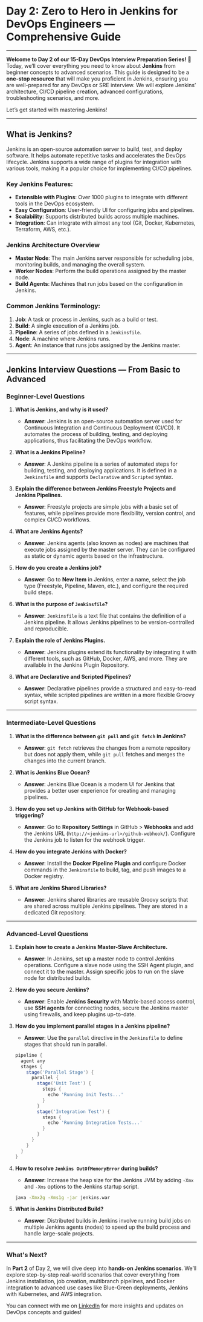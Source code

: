 
# **Day 2: Zero to Hero in Jenkins for DevOps Engineers — Comprehensive Guide**

---

**Welcome to Day 2 of our 15-Day DevOps Interview Preparation Series!** 🎉 Today, we’ll cover everything you need to know about **Jenkins** from beginner concepts to advanced scenarios. This guide is designed to be a **one-stop resource** that will make you proficient in Jenkins, ensuring you are well-prepared for any DevOps or SRE interview. We will explore Jenkins’ architecture, CI/CD pipeline creation, advanced configurations, troubleshooting scenarios, and more.

Let’s get started with mastering Jenkins!

---

## **What is Jenkins?**

Jenkins is an open-source automation server to build, test, and deploy software. It helps automate repetitive tasks and accelerates the DevOps lifecycle. Jenkins supports a wide range of plugins for integration with various tools, making it a popular choice for implementing CI/CD pipelines.

### **Key Jenkins Features:**

- **Extensible with Plugins**: Over 1000 plugins to integrate with different tools in the DevOps ecosystem.
- **Easy Configuration**: User-friendly UI for configuring jobs and pipelines.
- **Scalability**: Supports distributed builds across multiple machines.
- **Integration**: Can integrate with almost any tool (Git, Docker, Kubernetes, Terraform, AWS, etc.).

### **Jenkins Architecture Overview**

- **Master Node**: The main Jenkins server responsible for scheduling jobs, monitoring builds, and managing the overall system.
- **Worker Nodes**: Perform the build operations assigned by the master node.
- **Build Agents**: Machines that run jobs based on the configuration in Jenkins.

### **Common Jenkins Terminology:**

1. **Job**: A task or process in Jenkins, such as a build or test.
2. **Build**: A single execution of a Jenkins job.
3. **Pipeline**: A series of jobs defined in a `Jenkinsfile`.
4. **Node**: A machine where Jenkins runs.
5. **Agent**: An instance that runs jobs assigned by the Jenkins master.

---

## **Jenkins Interview Questions — From Basic to Advanced**

### **Beginner-Level Questions**

1. **What is Jenkins, and why is it used?**
   - **Answer**: Jenkins is an open-source automation server used for Continuous Integration and Continuous Deployment (CI/CD). It automates the process of building, testing, and deploying applications, thus facilitating the DevOps workflow.

2. **What is a Jenkins Pipeline?**
   - **Answer**: A Jenkins pipeline is a series of automated steps for building, testing, and deploying applications. It is defined in a `Jenkinsfile` and supports `Declarative` and `Scripted` syntax.

3. **Explain the difference between Jenkins Freestyle Projects and Jenkins Pipelines.**
   - **Answer**: Freestyle projects are simple jobs with a basic set of features, while pipelines provide more flexibility, version control, and complex CI/CD workflows.

4. **What are Jenkins Agents?**
   - **Answer**: Jenkins agents (also known as nodes) are machines that execute jobs assigned by the master server. They can be configured as static or dynamic agents based on the infrastructure.

5. **How do you create a Jenkins job?**
   - **Answer**: Go to **New Item** in Jenkins, enter a name, select the job type (Freestyle, Pipeline, Maven, etc.), and configure the required build steps.

6. **What is the purpose of `Jenkinsfile`?**
   - **Answer**: `Jenkinsfile` is a text file that contains the definition of a Jenkins pipeline. It allows Jenkins pipelines to be version-controlled and reproducible.

7. **Explain the role of Jenkins Plugins.**
   - **Answer**: Jenkins plugins extend its functionality by integrating it with different tools, such as GitHub, Docker, AWS, and more. They are available in the Jenkins Plugin Repository.

8. **What are Declarative and Scripted Pipelines?**
   - **Answer**: Declarative pipelines provide a structured and easy-to-read syntax, while scripted pipelines are written in a more flexible Groovy script syntax.

---

### **Intermediate-Level Questions**

1. **What is the difference between `git pull` and `git fetch` in Jenkins?**
   - **Answer**: `git fetch` retrieves the changes from a remote repository but does not apply them, while `git pull` fetches and merges the changes into the current branch.

2. **What is Jenkins Blue Ocean?**
   - **Answer**: Jenkins Blue Ocean is a modern UI for Jenkins that provides a better user experience for creating and managing pipelines.

3. **How do you set up Jenkins with GitHub for Webhook-based triggering?**
   - **Answer**: Go to **Repository Settings** in GitHub > **Webhooks** and add the Jenkins URL (`http://<jenkins-url>/github-webhook/`). Configure the Jenkins job to listen for the webhook trigger.

4. **How do you integrate Jenkins with Docker?**
   - **Answer**: Install the **Docker Pipeline Plugin** and configure Docker commands in the `Jenkinsfile` to build, tag, and push images to a Docker registry.

5. **What are Jenkins Shared Libraries?**
   - **Answer**: Jenkins shared libraries are reusable Groovy scripts that are shared across multiple Jenkins pipelines. They are stored in a dedicated Git repository.

---

### **Advanced-Level Questions**

1. **Explain how to create a Jenkins Master-Slave Architecture.**
   - **Answer**: In Jenkins, set up a master node to control Jenkins operations. Configure a slave node using the SSH Agent plugin, and connect it to the master. Assign specific jobs to run on the slave node for distributed builds.

2. **How do you secure Jenkins?**
   - **Answer**: Enable **Jenkins Security** with Matrix-based access control, use **SSH agents** for connecting nodes, secure the Jenkins master using firewalls, and keep plugins up-to-date.

3. **How do you implement parallel stages in a Jenkins pipeline?**
   - **Answer**: Use the `parallel` directive in the `Jenkinsfile` to define stages that should run in parallel.

   ```groovy
   pipeline {
     agent any
     stages {
       stage('Parallel Stage') {
         parallel {
           stage('Unit Test') {
             steps {
               echo 'Running Unit Tests...'
             }
           }
           stage('Integration Test') {
             steps {
               echo 'Running Integration Tests...'
             }
           }
         }
       }
     }
   }
   ```

4. **How to resolve `Jenkins OutOfMemoryError` during builds?**
   - **Answer**: Increase the heap size for the Jenkins JVM by adding `-Xmx` and `-Xms` options to the Jenkins startup script.

   ```bash
   java -Xmx2g -Xms1g -jar jenkins.war
   ```

5. **What is Jenkins Distributed Build?**
   - **Answer**: Distributed builds in Jenkins involve running build jobs on multiple Jenkins agents (nodes) to speed up the build process and handle large-scale projects.

---

### **What's Next?**

In **Part 2** of Day 2, we will dive deep into **hands-on Jenkins scenarios**. We’ll explore step-by-step real-world scenarios that cover everything from Jenkins installation, job creation, multibranch pipelines, and Docker integration to advanced use cases like Blue-Green deployments, Jenkins with Kubernetes, and AWS integration.

You can connect with me on [LinkedIn](https://www.linkedin.com/in/vellankikoti/) for more insights and updates on DevOps concepts and guides!

